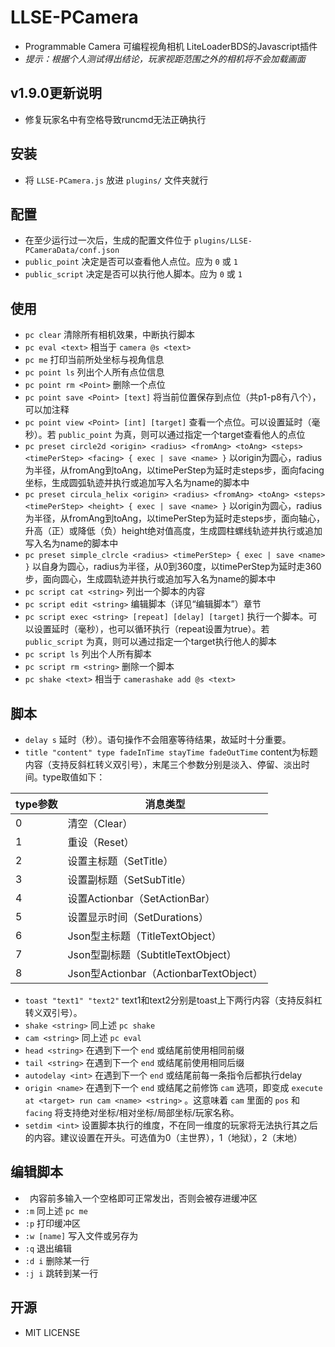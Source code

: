 # LLSE-PCamera
+ Programmable Camera 可编程视角相机 LiteLoaderBDS的Javascript插件
+ *提示：根据个人测试得出结论，玩家视距范围之外的相机将不会加载画面*

## v1.9.0更新说明
+ 修复玩家名中有空格导致runcmd无法正确执行

## 安装
+ 将 `LLSE-PCamera.js` 放进 `plugins/` 文件夹就行

## 配置
+ 在至少运行过一次后，生成的配置文件位于 `plugins/LLSE-PCameraData/conf.json`
+ `public_point` 决定是否可以查看他人点位。应为 `0` 或 `1`
+ `public_script` 决定是否可以执行他人脚本。应为 `0` 或 `1`

## 使用
+ `pc clear` 清除所有相机效果，中断执行脚本
+ `pc eval <text>` 相当于 `camera @s <text>`
+ `pc me` 打印当前所处坐标与视角信息
+ `pc point ls` 列出个人所有点位信息
+ `pc point rm <Point>` 删除一个点位
+ `pc point save <Point> [text]` 将当前位置保存到点位（共p1-p8有八个），可以加注释
+ `pc point view <Point> [int] [target]` 查看一个点位。可以设置延时（毫秒）。若 `public_point` 为真，则可以通过指定一个target查看他人的点位
+ `pc preset circle2d <origin> <radius> <fromAng> <toAng> <steps> <timePerStep> <facing> { exec | save <name> }` 以origin为圆心，radius为半径，从fromAng到toAng，以timePerStep为延时走steps步，面向facing坐标，生成圆弧轨迹并执行或追加写入名为name的脚本中
+ `pc preset circula_helix <origin> <radius> <fromAng> <toAng> <steps> <timePerStep> <height> { exec | save <name> }` 以origin为圆心，radius为半径，从fromAng到toAng，以timePerStep为延时走steps步，面向轴心，升高（正）或降低（负）height绝对值高度，生成圆柱螺线轨迹并执行或追加写入名为name的脚本中
+ `pc preset simple_clrcle <radius> <timePerStep> { exec | save <name> }` 以自身为圆心，radius为半径，从0到360度，以timePerStep为延时走360步，面向圆心，生成圆轨迹并执行或追加写入名为name的脚本中
+ `pc script cat <string>` 列出一个脚本的内容
+ `pc script edit <string>` 编辑脚本（详见“编辑脚本”）章节
+ `pc script exec <string> [repeat] [delay] [target]` 执行一个脚本。可以设置延时（毫秒），也可以循环执行（repeat设置为true）。若 `public_script` 为真，则可以通过指定一个target执行他人的脚本
+ `pc script ls` 列出个人所有脚本
+ `pc script rm <string>` 删除一个脚本
+ `pc shake <text>` 相当于 `camerashake add @s <text>`

## 脚本
+ `delay s` 延时（秒）。语句操作不会阻塞等待结果，故延时十分重要。
+ `title "content" type fadeInTime stayTime fadeOutTime` content为标题内容（支持反斜杠转义双引号），末尾三个参数分别是淡入、停留、淡出时间。type取值如下：

| type参数 | 消息类型 |
|---|---|
| 0 | 清空（Clear）
| 1 | 重设（Reset）
| 2 | 设置主标题（SetTitle）
| 3 | 设置副标题（SetSubTitle）
| 4 | 设置Actionbar（SetActionBar）
| 5 | 设置显示时间（SetDurations）
| 6 | Json型主标题（TitleTextObject）
| 7 | Json型副标题（SubtitleTextObject）
| 8 | Json型Actionbar（ActionbarTextObject）

+ `toast "text1" "text2"` text1和text2分别是toast上下两行内容（支持反斜杠转义双引号）。
+ `shake <string>` 同上述 `pc shake`
+ `cam <string>` 同上述 `pc eval`
+ `head <string>` 在遇到下一个 `end` 或结尾前使用相同前缀
+ `tail <string>` 在遇到下一个 `end` 或结尾前使用相同后缀
+ `autodelay <int>` 在遇到下一个 `end` 或结尾前每一条指令后都执行delay
+ `origin <name>` 在遇到下一个 `end` 或结尾之前修饰 `cam` 选项，即变成 `execute at <target> run cam <name> <string>` 。这意味着 `cam` 里面的 `pos` 和 `facing` 将支持绝对坐标/相对坐标/局部坐标/玩家名称。
+ `setdim <int>` 设置脚本执行的维度，不在同一维度的玩家将无法执行其之后的内容。建议设置在开头。可选值为0（主世界），1（地狱），2（末地）

## 编辑脚本
+ ` ` 内容前多输入一个空格即可正常发出，否则会被存进缓冲区
+ `:m` 同上述 `pc me`
+ `:p` 打印缓冲区
+ `:w [name]` 写入文件或另存为
+ `:q` 退出编辑
+ `:d i` 删除某一行
+ `:j i` 跳转到某一行

## 开源
+ MIT LICENSE